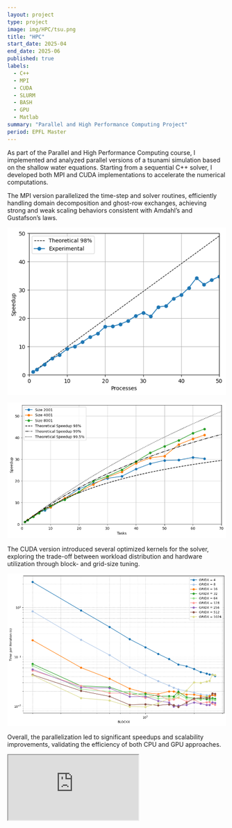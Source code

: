 ```yaml
---
layout: project
type: project
image: img/HPC/tsu.png
title: "HPC"
start_date: 2025-04
end_date: 2025-06
published: true
labels:
  - C++
  - MPI
  - CUDA
  - SLURM
  - BASH
  - GPU
  - Matlab
summary: "Parallel and High Performance Computing Project"
period: EPFL Master
---
```

<!-- 
<div class="container py-3">
<p>
As part of the Parallel and High Performance Computing course, I implemented and analyzed parallel versions of a tsunami simulation based on the shallow water equations. Starting from a sequential C++ solver, I developed both MPI and CUDA implementations to accelerate the numerical computations. 
</p>

<p>
The MPI version parallelized the time-step and solver routines, efficiently handling domain decomposition and ghost-row exchanges, achieving strong and weak scaling behaviors consistent with Amdahl’s and Gustafson’s laws. 
</p>

<p align="center">
  <img src="../img/HPC/weak.png" alt="Weak scaling results showing near-linear behavior with increasing tasks." style="max-width: 650px; margin: 1rem auto; display:block;">
</p>

<p align="center">
  <img src="../img/HPC/strong.png" alt="Strong scaling results comparing experimental and theoretical speedup." style="max-width: 650px; margin: 1rem auto; display:block;">
</p>

<p>
The CUDA version introduced several optimized kernels for the solver, exploring the trade-off between workload distribution and hardware utilization through block- and grid-size tuning. 
</p>

<p align="center">
  <img src="../img/HPC/perblock.png" alt="CUDA performance analysis showing time per iteration for different block and grid configurations." style="max-width: 800px; margin: 1rem auto; display:block;">
</p>

<p>
Overall, the parallelization led to significant speedups and scalability improvements, validating the efficiency of both CPU and GPU approaches.
</p>

<div class="ratio ratio-4x3 my-4" style="max-width: 500px; margin: 0 auto;">
  <iframe 
    src="https://drive.google.com/file/d/17eRBybbB49KU8dngPshqUOB_8kObn6yC/preview"
    title="Final project"
    allowfullscreen>
  </iframe>
</div>
</div> -->


<div class="container py-3 media-section">
  <p>
    As part of the Parallel and High Performance Computing course, I implemented and analyzed parallel versions of a tsunami simulation based on the shallow water equations. Starting from a sequential C++ solver, I developed both MPI and CUDA implementations to accelerate the numerical computations. 
  </p>

  <p>
    The MPI version parallelized the time-step and solver routines, efficiently handling domain decomposition and ghost-row exchanges, achieving strong and weak scaling behaviors consistent with Amdahl’s and Gustafson’s laws.
  </p>

  <p align="center">
    <img src="../img/HPC/weak.png" alt="Weak scaling results" class="project-media">
  </p>

  <p align="center">
    <img src="../img/HPC/strong.png" alt="Strong scaling results" class="project-media">
  </p>

  <p>
    The CUDA version introduced several optimized kernels for the solver, exploring the trade-off between workload distribution and hardware utilization through block- and grid-size tuning.
  </p>

  <p align="center">
    <img src="../img/HPC/perblock.png" alt="CUDA performance analysis" class="project-media">
  </p>

  <p>
    Overall, the parallelization led to significant speedups and scalability improvements, validating the efficiency of both CPU and GPU approaches.
  </p>

  <div class="ratio ratio-4x3 my-4 d-flex justify-content-center">
    <iframe 
      src="https://drive.google.com/file/d/17eRBybbB49KU8dngPshqUOB_8kObn6yC/preview"
      class="project-media"
      title="Final project"
      allowfullscreen>
    </iframe>
  </div>
</div>